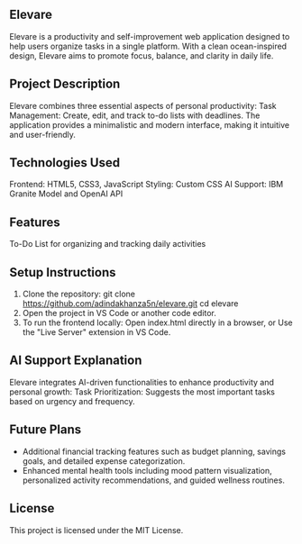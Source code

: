 Elevare
------------------------------------------------------
Elevare is a productivity and self-improvement web application designed to help users organize tasks in a single platform. With a clean ocean-inspired design, Elevare aims to promote focus, balance, and clarity in daily life.

Project Description
------------------------------------------------------
Elevare combines three essential aspects of personal productivity: Task Management: Create, edit, and track to-do lists with deadlines.
The application provides a minimalistic and modern interface, making it intuitive and user-friendly.

Technologies Used
------------------------------------------------------
Frontend: HTML5, CSS3, JavaScript
Styling: Custom CSS
AI Support: IBM Granite Model and OpenAI API 

Features
------------------------------------------------------
To-Do List for organizing and tracking daily activities

Setup Instructions
------------------------------------------------------
1. Clone the repository:
git clone https://github.com/adindakhanza5n/elevare.git
cd elevare
2. Open the project in VS Code or another code editor.
3. To run the frontend locally:
Open index.html directly in a browser, or
Use the "Live Server" extension in VS Code.

AI Support Explanation
------------------------------------------------------
Elevare integrates AI-driven functionalities to enhance productivity and personal growth:
Task Prioritization: Suggests the most important tasks based on urgency and frequency.

Future Plans
------------------------------------------------------
- Additional financial tracking features such as budget planning, savings goals, and detailed expense categorization.
- Enhanced mental health tools including mood pattern visualization, personalized activity recommendations, and guided wellness routines.

License
------------------------------------------------------

This project is licensed under the MIT License.

